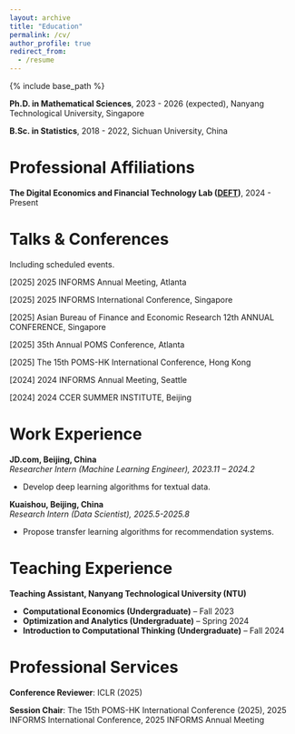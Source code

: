 ```yaml
---
layout: archive
title: "Education"
permalink: /cv/
author_profile: true
redirect_from:
  - /resume
---
```


{% include base_path %}


**Ph.D. in Mathematical Sciences**, 2023 - 2026 (expected), Nanyang Technological University, Singapore

**B.Sc. in Statistics**, 2018 - 2022, Sichuan University, China

Professional Affiliations
======
**The Digital Economics and Financial Technology Lab ([DEFT](https://www.linwilliamcong.com/deft-members))**, 2024 - Present

Talks & Conferences
======
Including scheduled events. 

[2025] 2025 INFORMS Annual Meeting, Atlanta

[2025] 2025 INFORMS International Conference, Singapore

[2025] Asian Bureau of Finance and Economic Research 12th ANNUAL CONFERENCE, Singapore

[2025] 35th Annual POMS Conference, Atlanta

[2025] The 15th POMS-HK International Conference, Hong Kong

[2024] 2024 INFORMS Annual Meeting, Seattle

[2024] 2024 CCER SUMMER INSTITUTE, Beijing


Work Experience
======
**JD.com, Beijing, China**  
*Researcher Intern (Machine Learning Engineer), 2023.11 – 2024.2*  
- Develop deep learning algorithms for textual data.  

**Kuaishou, Beijing, China**  
*Research Intern (Data Scientist), 2025.5-2025.8*  
- Propose transfer learning algorithms for recommendation systems.  

Teaching Experience
======
**Teaching Assistant, Nanyang Technological University (NTU)**  

- **Computational Economics (Undergraduate)** – Fall 2023  
- **Optimization and Analytics (Undergraduate)** – Spring 2024  
- **Introduction to Computational Thinking (Undergraduate)** – Fall 2024  


  
Professional Services
======
**Conference Reviewer**: ICLR (2025)

**Session Chair**: The 15th POMS-HK International Conference (2025), 2025 INFORMS International Conference, 2025 INFORMS Annual Meeting
